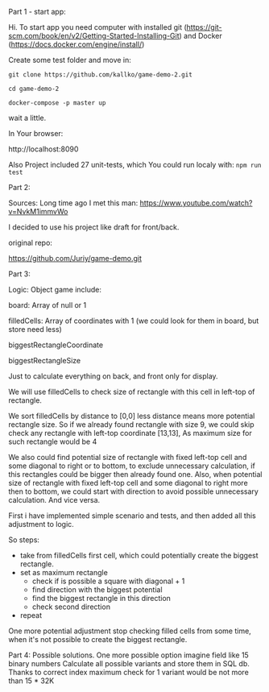Part 1 - start app: 

Hi.
To start app you need computer with installed 
git
(https://git-scm.com/book/en/v2/Getting-Started-Installing-Git) 
and Docker 
(https://docs.docker.com/engine/install/)

Create some test folder and move in:

`git clone https://github.com/kallko/game-demo-2.git`

`cd game-demo-2`

`docker-compose -p master up`

wait a little.

In Your browser:

http://localhost:8090

Also Project included 27 unit-tests, which You could run localy with: `npm run test`

Part 2:

Sources:
Long time ago I met this man: https://www.youtube.com/watch?v=NvkM1immvWo

I decided to use his project like draft for front/back.

original repo:

https://github.com/Juriy/game-demo.git

Part 3:

Logic:
Object game include:

board: Array of null or 1

filledCells: Array of coordinates with 1 (we could look for them in board, but store need less)

biggestRectangleCoordinate

biggestRectangleSize

Just to calculate everything on back, and front only for display.

We will use filledCells to check size of rectangle with this cell in left-top of rectangle.

We sort filledCells by distance to [0,0] less distance means more potential rectangle size.
So if we already found rectangle with size 9, we could skip check any rectangle with left-top coordinate [13,13], As maximum size for such rectangle would be 4

We also could find potential size of rectangle with fixed left-top cell and some diagonal to right or to bottom, to exclude unnecessary calculation, if this rectangles could be bigger then already found one.
Also, when potential size of rectangle with fixed left-top cell and some diagonal to right more then to bottom, we could start with direction to avoid possible unnecessary calculation. And vice versa.

First i have implemented simple scenario and tests, and then added all this adjustment to logic.

So steps:
 - take from filledCells first cell, which could potentially create the biggest rectangle.
 - set as maximum rectangle
   - check if is possible a square with diagonal + 1
   - find direction with the biggest potential
   - find the biggest rectangle in this direction
   - check second direction
 - repeat

One more potential adjustment stop checking filled cells from some time, when it's not possible to create the biggest rectangle.

Part 4:
Possible solutions.
One more possible option imagine field like 15 binary numbers
Calculate all possible variants and store them in SQL db. 
Thanks to correct index maximum check for 1 variant would be not more than 15 * 32K
